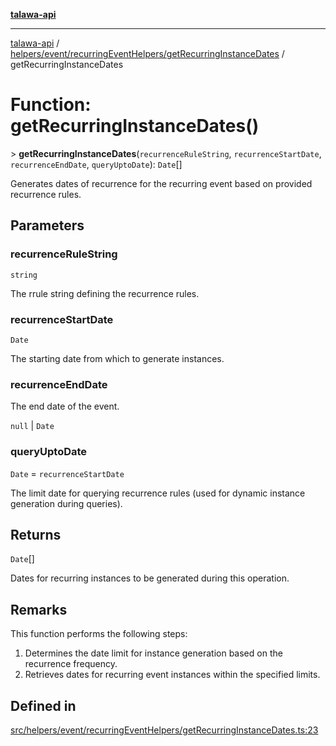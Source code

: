 [**talawa-api**](../../../../../README.md)

***

[talawa-api](../../../../../modules.md) / [helpers/event/recurringEventHelpers/getRecurringInstanceDates](../README.md) / getRecurringInstanceDates

# Function: getRecurringInstanceDates()

\> **getRecurringInstanceDates**(`recurrenceRuleString`, `recurrenceStartDate`, `recurrenceEndDate`, `queryUptoDate`): `Date`[]

Generates dates of recurrence for the recurring event based on provided recurrence rules.

## Parameters

### recurrenceRuleString

`string`

The rrule string defining the recurrence rules.

### recurrenceStartDate

`Date`

The starting date from which to generate instances.

### recurrenceEndDate

The end date of the event.

`null` | `Date`

### queryUptoDate

`Date` = `recurrenceStartDate`

The limit date for querying recurrence rules (used for dynamic instance generation during queries).

## Returns

`Date`[]

Dates for recurring instances to be generated during this operation.

## Remarks

This function performs the following steps:
1. Determines the date limit for instance generation based on the recurrence frequency.
2. Retrieves dates for recurring event instances within the specified limits.

## Defined in

[src/helpers/event/recurringEventHelpers/getRecurringInstanceDates.ts:23](https://github.com/PalisadoesFoundation/talawa-api/blob/832d310bae30bd8cb45fb1b44f62dd776dccc52f/src/helpers/event/recurringEventHelpers/getRecurringInstanceDates.ts#L23)
